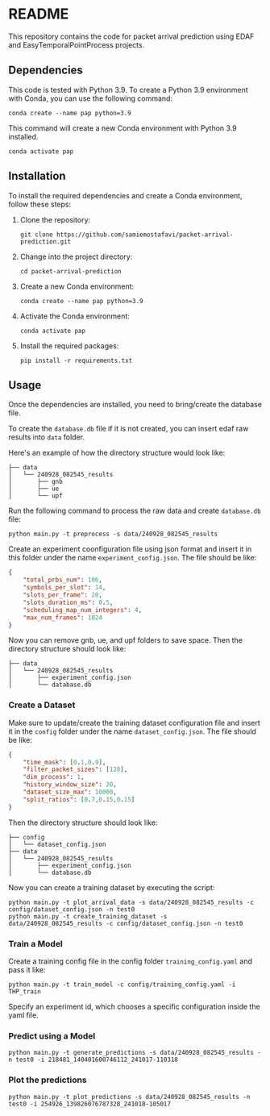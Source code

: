 # README

This repository contains the code for packet arrival prediction using EDAF and EasyTemporalPointProcess projects.

## Dependencies

This code is tested with Python 3.9. 
To create a Python 3.9 environment with Conda, you can use the following command:

```shell
conda create --name pap python=3.9
```
This command will create a new Conda environment with Python 3.9 installed.

```shell
conda activate pap
```

## Installation

To install the required dependencies and create a Conda environment, follow these steps:

1. Clone the repository:

    ```shell
    git clone https://github.com/samiemostafavi/packet-arrival-prediction.git
    ```

2. Change into the project directory:

    ```shell
    cd packet-arrival-prediction
    ```

3. Create a new Conda environment:

    ```shell
    conda create --name pap python=3.9
    ```

4. Activate the Conda environment:

    ```shell
    conda activate pap
    ```

5. Install the required packages:

    ```shell
    pip install -r requirements.txt
    ```

## Usage

Once the dependencies are installed, you need to bring/create the database file.

To create the `database.db` file if it is not created, you can insert edaf raw results into `data` folder.

Here's an example of how the directory structure would look like:
```
├── data
│   └── 240928_082545_results
│       ├── gnb
│       ├── ue
│       └── upf
```

Run the following command to process the raw data and create `database.db` file:
```shell 
python main.py -t preprocess -s data/240928_082545_results
```

Create an experiment coonfiguration file using json format and insert it in this folder under the name `experiment_config.json`.
The file should be like:
```json
{
    "total_prbs_num": 106,
    "symbols_per_slot": 14,
    "slots_per_frame": 20,
    "slots_duration_ms": 0.5,
    "scheduling_map_num_integers": 4,
    "max_num_frames": 1024
}
```

Now you can remove gnb, ue, and upf folders to save space. Then the directory structure should look like:
```
├── data
│   └── 240928_082545_results
│       ├── experiment_config.json
│       └── database.db
```

### Create a Dataset


Make sure to update/create the training dataset configuration file and insert it in the `config` folder under the name `dataset_config.json`.
The file should be like:
```json
{
    "time_mask": [0.1,0.9],
    "filter_packet_sizes": [128],
    "dim_process": 1,
    "history_window_size": 20,
    "dataset_size_max": 10000,
    "split_ratios": [0.7,0.15,0.15]
}
```

Then the directory structure should look like:
```
├── config
│   └── dataset_config.json
├── data
│   └── 240928_082545_results
│       ├── experiment_config.json
│       └── database.db
```

Now you can create a training dataset by executing the script:
```shell
python main.py -t plot_arrival_data -s data/240928_082545_results -c config/dataset_config.json -n test0
python main.py -t create_training_dataset -s data/240928_082545_results -c config/dataset_config.json -n test0
```

### Train a Model

Create a training config file in the config folder `training_config.yaml` and pass it like:
```shell
python main.py -t train_model -c config/training_config.yaml -i THP_train
```
Specify an experiment id, which chooses a specific configuration inside the yaml file.


### Predict using a Model


```shell
python main.py -t generate_predictions -s data/240928_082545_results -n test0 -i 218481_140401600746112_241017-110318
```


### Plot the predictions

```shell
python main.py -t plot_predictions -s data/240928_082545_results -n test0 -i 254926_139826076787328_241018-105017
```